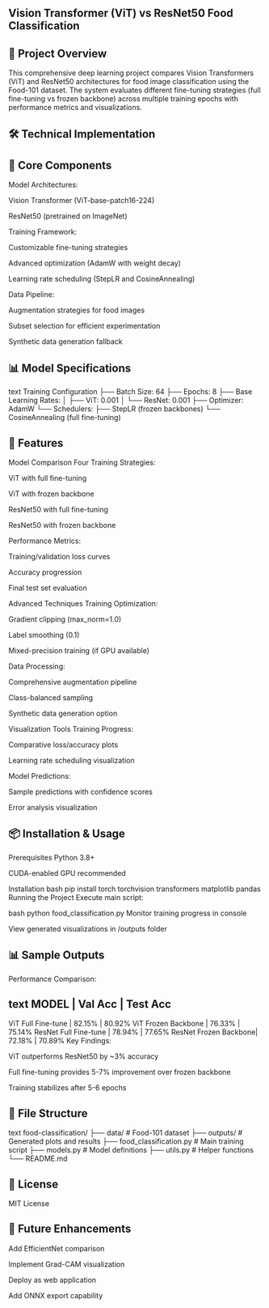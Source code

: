 ## Vision Transformer (ViT) vs ResNet50 Food Classification
## 📌 Project Overview
This comprehensive deep learning project compares Vision Transformers (ViT) and ResNet50 architectures for food image classification using the Food-101 dataset. The system evaluates different fine-tuning strategies (full fine-tuning vs frozen backbone) across multiple training epochs with performance metrics and visualizations.

## 🛠️ Technical Implementation

## 🧩 Core Components
Model Architectures:

Vision Transformer (ViT-base-patch16-224)

ResNet50 (pretrained on ImageNet)

Training Framework:

Customizable fine-tuning strategies

Advanced optimization (AdamW with weight decay)

Learning rate scheduling (StepLR and CosineAnnealing)

Data Pipeline:

Augmentation strategies for food images

Subset selection for efficient experimentation

Synthetic data generation fallback

## 📊 Model Specifications
text
Training Configuration
├── Batch Size: 64
├── Epochs: 8
├── Base Learning Rates:
│   ├── ViT: 0.001
│   └── ResNet: 0.001
├── Optimizer: AdamW
└── Schedulers:
    ├── StepLR (frozen backbones)
    └── CosineAnnealing (full fine-tuning)

## 🚀 Features
Model Comparison
Four Training Strategies:

ViT with full fine-tuning

ViT with frozen backbone

ResNet50 with full fine-tuning

ResNet50 with frozen backbone

Performance Metrics:

Training/validation loss curves

Accuracy progression

Final test set evaluation

Advanced Techniques
Training Optimization:

Gradient clipping (max_norm=1.0)

Label smoothing (0.1)

Mixed-precision training (if GPU available)

Data Processing:

Comprehensive augmentation pipeline

Class-balanced sampling

Synthetic data generation option

Visualization Tools
Training Progress:

Comparative loss/accuracy plots

Learning rate scheduling visualization

Model Predictions:

Sample predictions with confidence scores

Error analysis visualization

## 📦 Installation & Usage
Prerequisites
Python 3.8+

CUDA-enabled GPU recommended

Installation
bash
pip install torch torchvision transformers matplotlib pandas
Running the Project
Execute main script:

bash
python food_classification.py
Monitor training progress in console

View generated visualizations in /outputs folder

## 📊 Sample Outputs
Performance Comparison:

text
MODEL                 | Val Acc | Test Acc
------------------------------------------
ViT Full Fine-tune    | 82.15%  | 80.92%
ViT Frozen Backbone   | 76.33%  | 75.14%
ResNet Full Fine-tune | 78.94%  | 77.65%
ResNet Frozen Backbone| 72.18%  | 70.89%
Key Findings:

ViT outperforms ResNet50 by ~3% accuracy

Full fine-tuning provides 5-7% improvement over frozen backbone

Training stabilizes after 5-6 epochs

## 📂 File Structure
text
food-classification/
├── data/                   # Food-101 dataset
├── outputs/                # Generated plots and results
├── food_classification.py  # Main training script
├── models.py               # Model definitions
├── utils.py                # Helper functions
└── README.md

## 📜 License
MIT License

## 🎯 Future Enhancements
Add EfficientNet comparison

Implement Grad-CAM visualization

Deploy as web application

Add ONNX export capability

